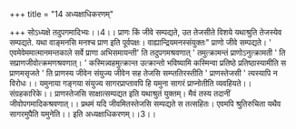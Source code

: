 +++
title = "14 अध्यक्षाधिकरणम्"

+++
सोऽध्यक्षे तदुपगमादिभ्यः।।4।। प्राणः किं जीवे सम्पद्यते, उत तेजसीते विशये यथाश्रुति तेजस्येव सम्पद्यते. यथा वाङ्मनसि मनश्च प्राण इति पूर्वपक्षः। वाह्यान्द्रियमनस्संयुक्तः" प्राणो जीवे सम्पद्यते। ' एवमेवेममात्मानमन्तकाले सर्वे प्राणा अभिसमायन्ती' ति तदुपगमश्रवणात् ' तमुत्क्रामन्तं प्राणोऽनुत्क्रामती ' ति सप्राणजीवोत्क्रमणश्रवणात्। ' कस्मिन्न्वहमुत्क्रान्त उत्क्रान्तो भविष्यामि कस्मिन्वा प्रतिष्ठे प्रतिष्ठास्यामीति स प्राणमसृजते ' ति प्राणस्य जीवेन संयुज्य जीवेन सह तेजसि सम्प्ततिरस्तीति ' प्राणस्तेजसी ' त्यस्यापि न विरोधः।। यमुनाया गङ्गया संयुज्य सागरप्राप्तावपि हि यमुना सागरं प्राप्नोतीति व्यवहियते।। संग्रहकारिके।। प्राणस्तेजसि साक्षात्सम्पद्यत इति यथाश्रुतं युक्तम्। मैवं तस्य तदानीं जीवोपगमादिकश्रवणात्।। प्रथमं यदि जीवमितस्तेजसि सम्पद्यते स तत्सहितः। एवमपि श्रुतिरुचिता यथैव सागरमुपैति यमुनेति।। इति अध्यक्षाधिकरणम्।।3।।